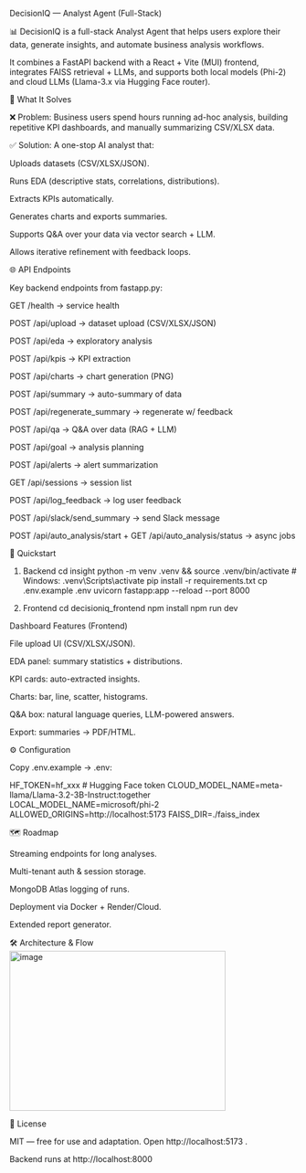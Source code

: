 DecisionIQ — Analyst Agent (Full-Stack)

📊 DecisionIQ is a full-stack Analyst Agent that helps users explore their data, generate insights, and automate business analysis workflows.

It combines a FastAPI backend with a React + Vite (MUI) frontend, integrates FAISS retrieval + LLMs, and supports both local models (Phi-2) and cloud LLMs (Llama-3.x via Hugging Face router).

🚩 What It Solves

❌ Problem: Business users spend hours running ad-hoc analysis, building repetitive KPI dashboards, and manually summarizing CSV/XLSX data.

✅ Solution: A one-stop AI analyst that:

Uploads datasets (CSV/XLSX/JSON).

Runs EDA (descriptive stats, correlations, distributions).

Extracts KPIs automatically.

Generates charts and exports summaries.

Supports Q&A over your data via vector search + LLM.

Allows iterative refinement with feedback loops.

🌐 API Endpoints

Key backend endpoints from fastapp.py:

GET /health → service health

POST /api/upload → dataset upload (CSV/XLSX/JSON)

POST /api/eda → exploratory analysis

POST /api/kpis → KPI extraction

POST /api/charts → chart generation (PNG)

POST /api/summary → auto-summary of data

POST /api/regenerate_summary → regenerate w/ feedback

POST /api/qa → Q&A over data (RAG + LLM)

POST /api/goal → analysis planning

POST /api/alerts → alert summarization

GET /api/sessions → session list

POST /api/log_feedback → log user feedback

POST /api/slack/send_summary → send Slack message

POST /api/auto_analysis/start + GET /api/auto_analysis/status → async jobs

🔧 Quickstart
1. Backend
cd insight
python -m venv .venv && source .venv/bin/activate   # Windows: .venv\Scripts\activate
pip install -r requirements.txt
cp .env.example .env
uvicorn fastapp:app --reload --port 8000

2. Frontend
cd decisioniq_frontend
npm install
npm run dev



Dashboard Features (Frontend)

File upload UI (CSV/XLSX/JSON).

EDA panel: summary statistics + distributions.

KPI cards: auto-extracted insights.

Charts: bar, line, scatter, histograms.

Q&A box: natural language queries, LLM-powered answers.

Export: summaries → PDF/HTML.

⚙️ Configuration

Copy .env.example → .env:

HF_TOKEN=hf_xxx                   # Hugging Face token
CLOUD_MODEL_NAME=meta-llama/Llama-3.2-3B-Instruct:together
LOCAL_MODEL_NAME=microsoft/phi-2
ALLOWED_ORIGINS=http://localhost:5173
FAISS_DIR=./faiss_index

🗺️ Roadmap

Streaming endpoints for long analyses.

Multi-tenant auth & session storage.

MongoDB Atlas logging of runs.

Deployment via Docker + Render/Cloud.

Extended report generator.

🛠️ Architecture & Flow
<img width="378" height="280" alt="image" src="https://github.com/user-attachments/assets/7965ca5f-0cc9-4aa2-8119-f95ba433e083" />


📜 License

MIT — free for use and adaptation.
Open http://localhost:5173
.

Backend runs at http://localhost:8000


